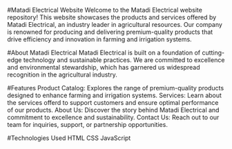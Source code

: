 #Matadi Electrical Website
Welcome to the Matadi Electrical website repository! This website showcases the products and services offered by Matadi Electrical, an industry leader in agricultural resources. Our company is renowned for producing and delivering premium-quality products that drive efficiency and innovation in farming and irrigation systems.

#About Matadi Electrical
Matadi Electrical is built on a foundation of cutting-edge technology and sustainable practices. We are committed to excellence and environmental stewardship, which has garnered us widespread recognition in the agricultural industry.

#Features
Product Catalog: Explores the range of premium-quality products designed to enhance farming and irrigation systems.
Services: Learn about the services offerd to support customers and ensure optimal performance of our products.
About Us: Discover the story behind Matadi Electrical and commitment to excellence and sustainability.
Contact Us: Reach out to our team for inquiries, support, or partnership opportunities.

#Technologies Used
HTML
CSS
JavaScript

